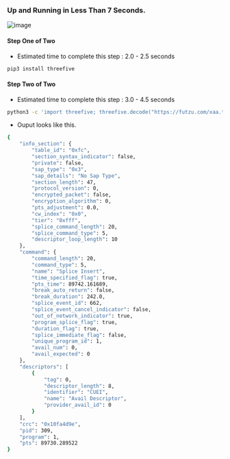 ### Up and Running in Less Than 7 Seconds.
![image](https://user-images.githubusercontent.com/52701496/166727224-6d81c955-df98-4da1-bbfe-bb466c255eb8.png)

#### Step One of Two

* Estimated time to complete this step : 2.0 - 2.5 seconds

```js
pip3 install threefive
```

#### Step Two of Two

*  Estimated time to complete this step : 3.0 - 4.5 seconds 

```sh
python3 -c 'import threefive; threefive.decode("https://futzu.com/xaa.ts")' 
```

* Ouput looks like this.
```sh
{
    "info_section": {
        "table_id": "0xfc",
        "section_syntax_indicator": false,
        "private": false,
        "sap_type": "0x3",
        "sap_details": "No Sap Type",
        "section_length": 47,
        "protocol_version": 0,
        "encrypted_packet": false,
        "encryption_algorithm": 0,
        "pts_adjustment": 0.0,
        "cw_index": "0x0",
        "tier": "0xfff",
        "splice_command_length": 20,
        "splice_command_type": 5,
        "descriptor_loop_length": 10
    },
    "command": {
        "command_length": 20,
        "command_type": 5,
        "name": "Splice Insert",
        "time_specified_flag": true,
        "pts_time": 89742.161689,
        "break_auto_return": false,
        "break_duration": 242.0,
        "splice_event_id": 662,
        "splice_event_cancel_indicator": false,
        "out_of_network_indicator": true,
        "program_splice_flag": true,
        "duration_flag": true,
        "splice_immediate_flag": false,
        "unique_program_id": 1,
        "avail_num": 0,
        "avail_expected": 0
    },
    "descriptors": [
        {
            "tag": 0,
            "descriptor_length": 8,
            "identifier": "CUEI",
            "name": "Avail Descriptor",
            "provider_avail_id": 0
        }
    ],
    "crc": "0x10fa4d9e",
    "pid": 309,
    "program": 1,
    "pts": 89730.289522
}


```
